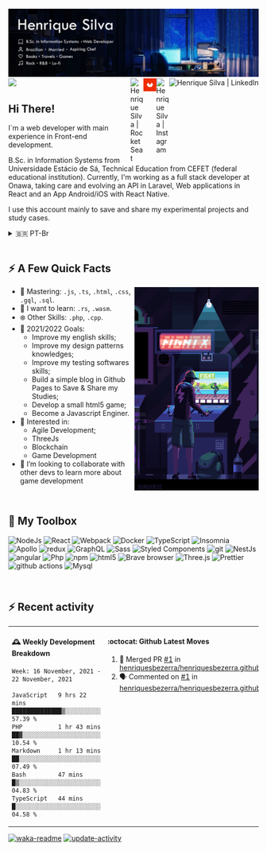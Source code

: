 ![Henrique Readme Banner](https://github.com/henriquesbezerra/henriquesbezerra/blob/main/assets/background-gh.gif)
![](https://visitor-badge.glitch.me/badge?page_id=henriquesbezerra.henriquesbezerra)
<a href="https://www.linkedin.com/in/henriquesbezerra" target="_blank">
  <img alt="Henrique Silva | LinkedIn" align="right" height="26px" src="https://img.shields.io/badge/linkedin-%230077B5.svg?&style=for-the-badge&logo=linkedin&logoColor=white" />
</a>
<a href="https://www.instagram.com/_henri.silva/" target="_blank" rel="nofollow">
  <img  alt="Henrique Silva | Instagram" align="right" width="26px" src="https://cdn.jsdelivr.net/npm/simple-icons@v3/icons/instagram.svg" />
</a>
<a href="https://www.domestika.org/pt/henriquesbezerra" target="_blank" rel="nofollow" >
  <img alt="Henrique Silva | Domestika" align="right" width="26px" src="https://github.com/henriquesbezerra/henriquesbezerra/blob/main/assets/domestika-logo.png?raw=true" />
</a>
<a href="https://app.rocketseat.com.br/me/henrique-silva-1567055993" target="_blank" rel="nofollow" >
  <img alt="Henrique Silva | RocketSeat" align="right"  width="26px" src="https://github.com/henriquesbezerra/henriquesbezerra/blob/main/assets/rocketseat.ico?raw=true" />
</a>

## Hi There!



I`m a web developer with main experience in Front-end development.

B.Sc. in Information Systems from Universidade Estácio de Sá, Technical Education from CEFET (federal educational institution).
Currently, I'm working as a full stack developer at Onawa, taking care and evolving an API in Laravel, Web applications in React and an App Android/iOS with React Native.

I use this account mainly to save and share my experimental projects and study cases.


<details>
  <summary>🇧🇷 PT-Br</summary>
  <br />
  <div>      
    Desenvolvedor Web com principal experiência como Front-end, Bacharel em Sistemas de Informação pela Universidade Estácio de Sá, Formação de nível técnico pelo CEFET - Centro Federal de Educação Tecnológica Celso Suckow da Fonseca. <br /><br />
    Atualmente estou trabalhando como full stack developer na Onawa, atuando na manutenção e inovação de uma API Laravel, Web Apps em React e um App Android/iOS em React Native.  <br /><br />
    Eu utilizado essa conta principalmente para savar e compartilhar projetos experimentais e casos de estudo.
  </div>  
  
</details>
<br />


## :zap: A Few Quick Facts
<img alt="Gamming at Night" align="right"  width="250px" src="https://github.com/henriquesbezerra/henriquesbezerra/blob/main/assets/gaming2.gif?raw=true" />

- 🚀 Mastering: ```.js```, ```.ts```,  ```.html```, ```.css```, ```.gql```, ```.sql```.
- 🌱 I want to learn: ```.rs```, ```.wasm```.
- ❄️ Other Skills:  ```.php```, ```.cpp```. 
- :dart: 2021/2022 Goals:
  - Improve my english skills;
  - Improve my design patterns knowledges;
  - Improve my testing softwares skills;
  - Build a simple blog in Github Pages to Save & Share my Studies;
  - Develop a small html5 game;
  - Become a Javascript Enginer.  
- 🧐 Interested in:
  - Agile Development;
  - ThreeJs
  - Blockchain
  - Game Development
- 👯 I’m looking to collaborate with other devs to learn more about game development
<br />

## 🧰  My Toolbox

![NodeJs](https://img.shields.io/badge/-Nodejs-43853d?style=flat-square&logo=Node.js&logoColor=white)
![React](https://img.shields.io/badge/-React-45b8d8?style=flat-square&logo=react&logoColor=white)
![Webpack](https://img.shields.io/badge/-Webpack-8DD6F9?style=flat-square&logo=webpack&logoColor=white)
![Docker](https://img.shields.io/badge/-Docker-46a2f1?style=flat-square&logo=docker&logoColor=white)
![TypeScript](https://img.shields.io/badge/-TypeScript-007ACC?style=flat-square&logo=typescript&logoColor=white)
![Insomnia](https://img.shields.io/badge/-Insomnia-5849BE?style=flat-square&logo=insomnia&logoColor=white)
![Apollo](https://img.shields.io/badge/-Apollo%20GraphQL-311C87?style=flat-square&logo=apollo-graphql&logoColor=white)
![redux](https://img.shields.io/badge/-Redux-764ABC?style=flat-square&logo=redux&logoColor=white)
![GraphQL](https://img.shields.io/badge/-GraphQL-E10098?style=flat-square&logo=graphql&logoColor=white)
![Sass](https://img.shields.io/badge/-Sass-CC6699?style=flat-square&logo=sass&logoColor=white)
![Styled Components](https://img.shields.io/badge/-Styled_Components-db7092?style=flat-square&logo=styled-components&logoColor=white)
![git](https://img.shields.io/badge/-Git-F05032?style=flat-square&logo=git&logoColor=white)
![NestJs](https://img.shields.io/badge/-NestJs-ea2845?style=flat-square&logo=nestjs&logoColor=white)
![angular](https://img.shields.io/badge/-Angular-DD0031?style=flat-square&logo=angular&logoColor=white)
![Php](https://img.shields.io/badge/-PHP-4F5B93?style=flat-square&logo=php&logoColor=white)
![npm](https://img.shields.io/badge/-NPM-CB3837?style=flat-square&logo=npm&logoColor=white)
![html5](https://img.shields.io/badge/-HTML5-E34F26?style=flat-square&logo=html5&logoColor=white)
![Brave browser](https://img.shields.io/badge/-Brave_Browser-FB542B?style=flat-square&logo=brave&logoColor=white)
![Three.js](https://img.shields.io/badge/-Three.js-049ef4?style=flat-square&logo=three.js&logoColor=white)
![Prettier](https://img.shields.io/badge/-Prettier-F7B93E?style=flat-square&logo=prettier&logoColor=white)
![github actions](https://img.shields.io/badge/-Github_Actions-2088FF?style=flat-square&logo=github-actions&logoColor=white)
![Mysql](https://img.shields.io/badge/-mysql-4479a1?style=flat-square&logo=mysql&logoColor=white)

</p>
<br />

## :zap: Recent activity

<table width="800px">
<tr>
<td valign="top" width="50%">

  #### 🕰 Weekly Development Breakdown
  
<!--START_SECTION:waka-->
```text
Week: 16 November, 2021 - 22 November, 2021

JavaScript   9 hrs 22 mins   ██████████████▒░░░░░░░░░░   57.39 % 
PHP          1 hr 43 mins    ██▓░░░░░░░░░░░░░░░░░░░░░░   10.54 % 
Markdown     1 hr 13 mins    ██░░░░░░░░░░░░░░░░░░░░░░░   07.49 % 
Bash         47 mins         █▒░░░░░░░░░░░░░░░░░░░░░░░   04.83 % 
TypeScript   44 mins         █░░░░░░░░░░░░░░░░░░░░░░░░   04.58 % 
```
<!--END_SECTION:waka-->
</td>
<td valign="top" width="50%">

  #### :octocat: Github Latest Moves
  
<!--START_SECTION:activity-->
1. 🎉 Merged PR [#1](https://github.com/henriquesbezerra/henriquesbezerra.github.io/pull/1) in [henriquesbezerra/henriquesbezerra.github.io](https://github.com/henriquesbezerra/henriquesbezerra.github.io)
2. 🗣 Commented on [#1](https://github.com/henriquesbezerra/henriquesbezerra.github.io/issues/1) in [henriquesbezerra/henriquesbezerra.github.io](https://github.com/henriquesbezerra/henriquesbezerra.github.io)
<!--END_SECTION:activity-->

</td>
</tr>
</table>

[![waka-readme](https://github.com/henriquesbezerra/henriquesbezerra/actions/workflows/waka-readme.yml/badge.svg)](https://github.com/henriquesbezerra/henriquesbezerra/actions/workflows/waka-readme.yml)
[![update-activity](https://github.com/henriquesbezerra/henriquesbezerra/actions/workflows/update-activity.yml/badge.svg)](https://github.com/henriquesbezerra/henriquesbezerra/actions/workflows/update-activity.yml)



